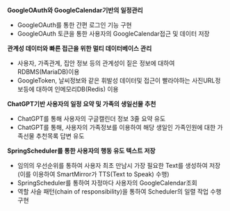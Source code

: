 **GoogleOAuth와 GoogleCalendar기반의 일정관리**
- GoogleOAuth를 통한 간편 로그인 기능 구현
- GoogleOAuth 토큰을 통한 사용자의 GoogleCalendar접근 및 데이터 저장

**관계성 데이터와 빠른 접근을 위한 멀티 데이터베이스 관리**
- 사용자, 가족관계, 집안 정보 등의 관계성이 짙은 정보에 대하여 RDBMS(MariaDB)이용
- GoogleToken, 날씨정보와 같은 휘발성 데이터및 접근이 빨라야하는 사진URL정보등에 대하여 인메모리DB(Redis) 이용


**ChatGPT기반 사용자의 일정 요약 및 가족의 생일선물 추천**
- ChatGPT를 통해 사용자의 구글캘린더 정보 3줄 요약 유도
- ChatGPT를 통해, 사용자의 가족정보를 이용하여 해당 생일인 가족인원에 대한 가족선물 추천목록 답변 유도


**SpringScheduler를 통한 사용자의 행동 유도 텍스트 저장**
- 임의의 우선순위를 통하여 사용자 최초 만남시 가장 필요한 Text를 생성하여 저장(이를 이용하여 SmartMirror가 TTS(Text to Speak) 수행)
- SpringScheduler를 통하여 자정마다 사용자의 GoogleCalendar조회
- 역할 사슬 패턴(chain of responsibility)을 통하여 Scheduler의 일렬 작업 수행 구현
